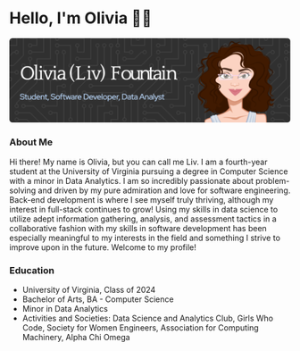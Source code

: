 # Hello, I'm Olivia 👋🏽
![Header](./oliviaheader.png)
### About Me
Hi there! My name is Olivia, but you can call me Liv. I am a fourth-year student at the University of Virginia pursuing a degree in Computer Science with a minor in Data Analytics. I am so incredibly passionate about problem-solving and driven by my pure admiration and love for software engineering. Back-end development is where I see myself truly thriving, although my interest in full-stack continues to grow! Using my skills in data science to utilize adept information gathering, analysis, and assessment tactics in a collaborative fashion with my skills in software development has been especially meaningful to my interests in the field and something I strive to improve upon in the future. Welcome to my profile!
### Education
- University of Virginia, Class of 2024
- Bachelor of Arts, BA - Computer Science
- Minor in Data Analytics
- Activities and Societies: Data Science and Analytics Club, Girls Who Code, Society for Women Engineers, Association for Computing Machinery, Alpha Chi Omega
